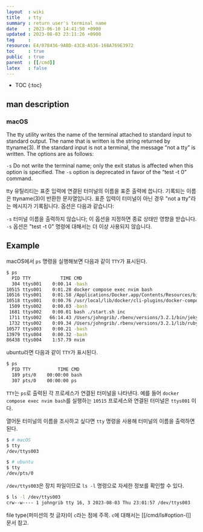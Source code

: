```yaml
---
layout  : wiki
title   : tty
summary : return user's terminal name
date    : 2023-06-10 14:41:50 +0900
updated : 2023-08-03 23:11:26 +0900
tag     : 
resource: E4/878436-9ABD-43C8-A536-16BA769E3972
toc     : true
public  : true
parent  : [[/cmd]]
latex   : false
---
```

* TOC
{:toc}

## man description

### macOS

>
The tty utility writes the name of the terminal attached to standard input to standard output.
The name that is written is the string returned by ttyname(3).
If the standard input is not a terminal, the message “not a tty” is written.
The options are as follows:
>
`-s` Do not write the terminal name;
only the exit status is affected when this option is specified.
The `-s` option is deprecated in favor of the “test -t 0” command.

tty 유틸리티는 표준 입력에 연결된 터미널의 이름을 표준 출력에 씁니다.
기록되는 이름은 ttyname(3)이 반환한 문자열입니다.
표준 입력이 터미널이 아닌 경우 "not a tty"라는 메시지가 기록됩니다.
옵션은 다음과 같습니다:

`-s` 터미널 이름을 출력하지 않습니다;
이 옵션을 지정하면 종료 상태만 영향을 받습니다.
`-s` 옵션은 "test -t 0" 명령에 대해서는 더 이상 사용되지 않습니다.

## Example

macOS에서 `ps` 명령을 실행해보면 다음과 같이 `TTY`가 표시된다.

```bash
$ ps
  PID TTY           TIME CMD
  304 ttys001    0:00.14 -bash
10515 ttys001    0:01.28 docker compose exec nvim bash
10516 ttys001    0:01.58 /Applications/Docker.app/Contents/Resources/bin/com.docker.cli compose exec nvim bash
10518 ttys001    0:00.76 /usr/local/lib/docker/cli-plugins/docker-compose compose exec nvim bash
 1509 ttys002    0:00.03 -bash
 1681 ttys002    0:00.01 bash ./start.sh inc
 1711 ttys002   66:14.43 /Users/johngrib/.rbenv/versions/3.2.1/bin/jekyll server --incremental --trace
 1732 ttys002    0:09.34 /Users/johngrib/.rbenv/versions/3.2.1/lib/ruby/gems/3.2.0/gems/rb-fsevent-0.11.2/bin/fsevent_watch --format=otnetstring --latency 0.1 /Users/johngrib/johngrib.github.io
10577 ttys003    0:00.21 -bash
13979 ttys004    0:00.32 -bash
86438 ttys004    1:57.79 nvim
```

ubuntu라면 다음과 같이 `TTY`가 표시된다.

```bash
$ ps
  PID TTY          TIME CMD
  189 pts/0    00:00:00 bash
  307 pts/0    00:00:00 ps
```

`TTY`는 `ps`로 출력된 각 프로세스가 연결된 터미널을 나타낸다.
예를 들어 `docker compose exec nvim bash`를 실행하는 `10515` 프로세스와 연결된 터미널은 `ttys001` 이다.

열어둔 터미널의 이름을 조사하고 싶다면 `tty` 명령을 사용해 터미널의 이름을 출력하면 된다.

```bash
$ # macOS
$ tty
/dev/ttys003

$ # ubuntu
$ tty
/dev/pts/0
```

`/dev/ttys003`은 장치 파일이므로 `ls -l` 명령으로 자세한 정보를 확인할 수 있다.

```bash
$ ls -l /dev/ttys003
crw--w---- 1 johngrib tty 16, 3 2023-08-03 Thu 23:01:57 /dev/ttys003
```

file type(퍼미션의 첫 글자)이 `c`라는 점에 주목.
`c`에 대해서는 [[/cmd/ls#option-l]] 문서 참고.

